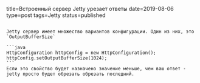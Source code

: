 title=Встроенный сервер Jetty урезает ответы
date=2019-08-06
type=post
tags=Jetty
status=published
~~~~~~

Jetty сервер имеет множество вариантов конфигурации. Один из них, это `OutputBufferSize`

```java
HttpConfiguration httpConfig = new HttpConfiguration();
httpConfig.setOutputBufferSize(1024);
```
Если это свойство будет назначено значение меньше, чем ваш ответ - jetty просто будет обрезать обрезать последний.
